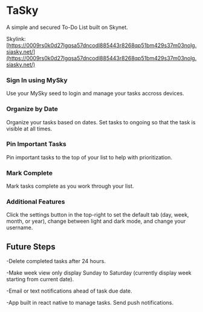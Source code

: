 # TaSky

A simple and secured To-Do List built on Skynet.

Skylink: [https://0009rs0k0d27lgqsa57dncodl885443r8268qp51bm429s37m03nolg.siasky.net/](https://0009rs0k0d27lgqsa57dncodl885443r8268qp51bm429s37m03nolg.siasky.net/)

### Sign In using MySky

Use your MySky seed to login and manage your tasks accross devices.

### Organize by Date

Organize your tasks based on dates. Set tasks to ongoing so that the task is visible at all times. 

### Pin Important Tasks

Pin important tasks to the top of your list to help with prioritization.

### Mark Complete

Mark tasks complete as you work through your list.

### Additional Features

Click the settings button in the top-right to set the default tab (day, week, month, or year), change between light and dark mode, and change your username.

## Future Steps

-Delete completed tasks after 24 hours.

-Make week view only display Sunday to Saturday (currently display week starting from current date).

-Email or text notifications ahead of task due date.

-App built in react native to manage tasks. Send push notifications.
